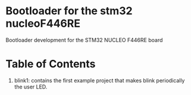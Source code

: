 # Bootloader for the stm32 nucleoF446RE
Bootloader development for the STM32 NUCLEO F446RE board

# Table of Contents
1. blink1: contains the first example project that makes blink periodically the user LED.
